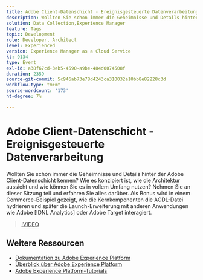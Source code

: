 ```yaml
---
title: Adobe Client-Datenschicht - Ereignisgesteuerte Datenverarbeitung
description: Wollten Sie schon immer die Geheimnisse und Details hinter der Adobe Client-Datenschicht kennen? Wie es konzipiert ist, wie die Architektur aussieht und wie können Sie es in vollem Umfang nutzen? Nehmen Sie an dieser Sitzung teil und erfahren Sie alles darüber. Als Bonus wird in einem Commerce-Beispiel gezeigt, wie die Kernkomponenten die ACDL-Datei hydrieren und später die Launch-Erweiterung mit anderen Anwendungen wie Adobe  [!DNL Analytics]  Adobe Target interagiert.
solution: Data Collection,Experience Manager
feature: Tags
topic: Development
role: Developer, Architect
level: Experienced
version: Experience Manager as a Cloud Service
kt: 9134
type: Event
exl-id: a38f67cd-3eb5-4590-a9be-484d0074508f
duration: 2359
source-git-commit: 5c946ab73e78d4243ca310032a10bb8e82228c3d
workflow-type: tm+mt
source-wordcount: '173'
ht-degree: 7%

---
```


# Adobe Client-Datenschicht - Ereignisgesteuerte Datenverarbeitung

Wollten Sie schon immer die Geheimnisse und Details hinter der Adobe Client-Datenschicht kennen? Wie es konzipiert ist, wie die Architektur aussieht und wie können Sie es in vollem Umfang nutzen? Nehmen Sie an dieser Sitzung teil und erfahren Sie alles darüber. Als Bonus wird in einem Commerce-Beispiel gezeigt, wie die Kernkomponenten die ACDL-Datei hydrieren und später die Launch-Erweiterung mit anderen Anwendungen wie Adobe [!DNL Analytics] oder Adobe Target interagiert.

>[!VIDEO](https://video.tv.adobe.com/v/337585/?quality=12&learn=on&hidetitle=true)

## Weitere Ressourcen

- [Dokumentation zu Adobe Experience Platform](https://experienceleague.adobe.com/docs/experience-platform.html?lang=de)
- [Überblick über Adobe Experience Platform](https://experienceleague.adobe.com/docs/experience-platform/landing/home.html?lang=de)
- [Adobe Experience Platform-Tutorials](https://experienceleague.adobe.com/docs/platform-learn/tutorials/overview.html?lang=de)
